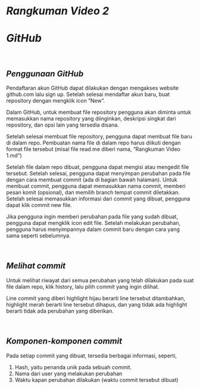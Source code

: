 # ***Rangkuman Video 2***
# ***GitHub***

<p>&nbsp;</p>

## ***Penggunaan GitHub***
Pendaftaran akun GitHub dapat dilakukan dengan mengakses website github.com lalu sign up. Setelah selesai mendaftar akun baru, buat repository dengan mengklik icon “New”.

Dalam GitHub, untuk membuat file repository pengguna akan diminta untuk memasukkan nama repository yang diinginkan, deskripsi singkat dari repository, dan opsi lain yang tersedia disana.

Setelah selesai membuat file repository, pengguna dapat membuat file baru di dalam repo. Pembuatan nama file di dalam repo harus diikuti dengan format file tersebut (misal file read.me diberi nama, “Rangkuman Video 1.md”)

Setelah file dalam repo dibuat, pengguna dapat mengisi atau mengedit file tersebut. Setelah selesai, pengguna dapat menyimpan perubahan pada file dengan cara membuat commit (ada di bagian bawah halaman). Untuk membuat commit, pengguna dapat memasukkan nama commit, memberi pesan komit (opsional), dan memilih branch tempat commit diletakkan. Setelah selesai memasukkan informasi dari commit yang dibuat, pengguna dapat klik commit new file.

Jika pengguna ingin memberi perubahan pada file yang sudah dibuat, pengguna dapat mengklik icon edit file. Setelah melakukan perubahan, pengguna harus menyimpannya dalam commit baru dengan cara yang sama seperti sebelumnya.

<p>&nbsp;</p>

## ***Melihat commit***
Untuk melihat riwayat dari semua perubahan yang telah dilakukan pada suat file dalam repo, klik history, lalu pilih commit yang ingin dilihat.

Line commit yang diberi highlight hijau berarti line tersebut ditambahkan, highlight merah berarti line tersebut dihapus, dan yang tidak ada highlight berarti tidak ada perubahan yang diberikan.

<p>&nbsp;</p>

## ***Komponen-komponen commit***

Pada setiap commit yang dibuat, tersedia berbagai informasi, seperti,
1.	Hash, yaitu penanda unik pada sebuah commit.
2.	Nama dari user yang melakukan perubahan
3.	Waktu kapan perubahan dilakukan (waktu commit tersebut dibuat)

